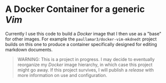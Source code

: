 # A Docker Container for a generic *Vim*

Currently I use this code to build a *Docker* image that I then use as a "base" for other images. 
For example the `paullamar3/docker-vim-mkdnedt` project builds on this one to produce a container
specifically designed for editing markdown documents.

> WARNING: This is a project in progress. I may decide to eventually reorganize my *Docker* image hierarchy,
> in which case this project might go away. If this project survives, I will publish a *release* with more 
> information on use and configuration.
